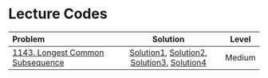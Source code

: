 # Lecture Codes

|  **Problem**  |  **Solution**  |  **Level**  |
|:--------------|:--------------:|:-----------:|
|  [1143. Longest Common Subsequence](https://leetcode.com/problems/longest-common-subsequence/description/)  |  [Solution1](https://github.com/kishanrajput23/Love-Babbar-CPP-DSA-Course/blob/main/Lectures/Lecture_135/Lecture_Codes/1143_1.cpp), [Solution2](https://github.com/kishanrajput23/Love-Babbar-CPP-DSA-Course/blob/main/Lectures/Lecture_135/Lecture_Codes/1143_2.cpp), [Solution3](https://github.com/kishanrajput23/Love-Babbar-CPP-DSA-Course/blob/main/Lectures/Lecture_135/Lecture_Codes/1143_3.cpp), [Solution4](https://github.com/kishanrajput23/Love-Babbar-CPP-DSA-Course/blob/main/Lectures/Lecture_135/Lecture_Codes/1143_4.cpp)  |  Medium  |

